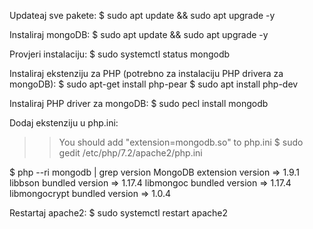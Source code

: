 Updateaj sve pakete:
$ sudo apt update && sudo apt upgrade -y

Instaliraj mongoDB:
$ sudo apt update && sudo apt upgrade -y

Provjeri instalaciju:
$ sudo systemctl status mongodb

Instaliraj ekstenziju za PHP (potrebno za instalaciju PHP drivera za mongoDB):
$ sudo apt-get install php-pear
$ sudo apt install php-dev

Instaliraj PHP driver za mongoDB:
$ sudo pecl install mongodb

Dodaj ekstenziju u php.ini:

> > You should add "extension=mongodb.so" to php.ini
> > $ sudo gedit /etc/php/7.2/apache2/php.ini

$ php --ri mongodb | grep version
MongoDB extension version => 1.9.1
libbson bundled version => 1.17.4
libmongoc bundled version => 1.17.4
libmongocrypt bundled version => 1.0.4

Restartaj apache2:
$ sudo systemctl restart apache2
